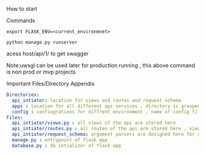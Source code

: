 How to start 

Commands
```shell
export FLASK_ENV=<current_environmnet>

python manage.py runserver 
```
acess host/api/1/ to get swagger 

Note:uwsgi can be used later for production running , this above command is non prod or mvp projects


Important Files/Directory Appendix

```yaml
Directories:
  api_intiator: location for views and routes and request schema
  apps : location for all different api services , directory is grouped by table they are accessing
  config : confiugrations for diffrent environment , name of config file is env name,default env base
Files:
  api_intiator/views.py : all views of the api are stored here
  api_intiator/routes.py : all routes of the api are stored here , views mapped to url path 
  api_intiator/request_schema: argument parsers are designed here for get request ,can be used for payload in future
  manage.py : entrypoint of flask app
  database.py : db intializer of flask app
```


